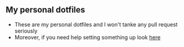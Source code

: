 ## My personal dotfiles

- These are my personal dotfiles and I won't tanke any pull request seriously
- Moreover, if you need help setting something up look [here](https://google.com)
